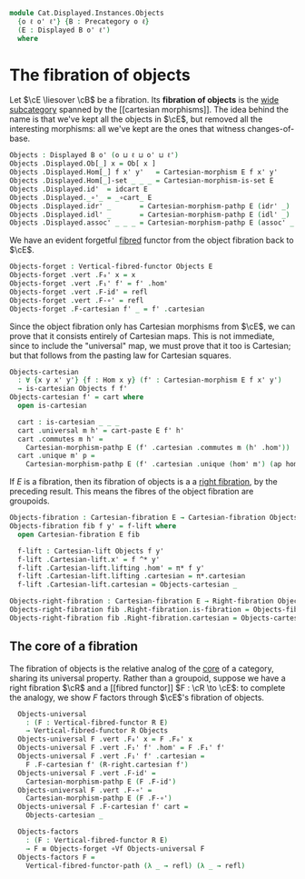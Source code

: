 <!--
```agda
open import Cat.Displayed.Cartesian.Right
open import Cat.Displayed.Cartesian
open import Cat.Displayed.Functor
open import Cat.Displayed.Base
open import Cat.Prelude

import Cat.Reasoning
```
-->

```agda
module Cat.Displayed.Instances.Objects
  {o ℓ o' ℓ'} {B : Precategory o ℓ}
  (E : Displayed B o' ℓ')
  where
```

<!--
```agda
open Cat.Reasoning B
open Displayed E
open Cartesian-morphism
open Vertical-fibred-functor
open Vertical-functor
```
-->

# The fibration of objects

Let $\cE \liesover \cB$ be a fibration. Its **fibration of objects** is
the [wide subcategory] spanned by the [[cartesian morphisms]]. The idea
behind the name is that we've kept all the objects in $\cE$, but removed
all the interesting morphisms: all we've kept are the ones that witness
changes-of-base.

[wide subcategory]: Cat.Functor.WideSubcategory.html

```agda
Objects : Displayed B o' (o ⊔ ℓ ⊔ o' ⊔ ℓ')
Objects .Displayed.Ob[_] x = Ob[ x ]
Objects .Displayed.Hom[_] f x' y'   = Cartesian-morphism E f x' y'
Objects .Displayed.Hom[_]-set _ _ _ = Cartesian-morphism-is-set E
Objects .Displayed.id'  = idcart E
Objects .Displayed._∘'_ = _∘cart_ E
Objects .Displayed.idr' _       = Cartesian-morphism-pathp E (idr' _)
Objects .Displayed.idl' _       = Cartesian-morphism-pathp E (idl' _)
Objects .Displayed.assoc' _ _ _ = Cartesian-morphism-pathp E (assoc' _ _ _)
```

We have an evident forgetful [fibred] functor from the object fibration
back to $\cE$.

[fibred]: Cat.Displayed.Functor.html

```agda
Objects-forget : Vertical-fibred-functor Objects E
Objects-forget .vert .F₀' x = x
Objects-forget .vert .F₁' f' = f' .hom'
Objects-forget .vert .F-id' = refl
Objects-forget .vert .F-∘' = refl
Objects-forget .F-cartesian f' _ = f' .cartesian
```


<!--
```agda
private module Objects = Displayed Objects
```
-->

Since the object fibration only has Cartesian morphisms from $\cE$, we
can prove that it consists entirely of Cartesian maps. This is not
immediate, since to include the "universal" map, we must prove that it
too is Cartesian; but that follows from the pasting law for Cartesian
squares.

```agda
Objects-cartesian
  : ∀ {x y x' y'} {f : Hom x y} (f' : Cartesian-morphism E f x' y')
  → is-cartesian Objects f f'
Objects-cartesian f' = cart where
  open is-cartesian

  cart : is-cartesian _ _ _
  cart .universal m h' = cart-paste E f' h'
  cart .commutes m h' =
    Cartesian-morphism-pathp E (f' .cartesian .commutes m (h' .hom'))
  cart .unique m' p =
    Cartesian-morphism-pathp E (f' .cartesian .unique (hom' m') (ap hom' p))
```

If $E$ is a fibration, then its fibration of objects is a a [right
fibration], by the preceding result. This means the fibres of the object
fibration are groupoids.

[right fibration]: Cat.Displayed.Cartesian.Right.html

```agda
Objects-fibration : Cartesian-fibration E → Cartesian-fibration Objects
Objects-fibration fib f y' = f-lift where
  open Cartesian-fibration E fib

  f-lift : Cartesian-lift Objects f y'
  f-lift .Cartesian-lift.x' = f ^* y'
  f-lift .Cartesian-lift.lifting .hom' = π* f y'
  f-lift .Cartesian-lift.lifting .cartesian = π*.cartesian
  f-lift .Cartesian-lift.cartesian = Objects-cartesian _

Objects-right-fibration : Cartesian-fibration E → Right-fibration Objects
Objects-right-fibration fib .Right-fibration.is-fibration = Objects-fibration fib
Objects-right-fibration fib .Right-fibration.cartesian = Objects-cartesian
```

## The core of a fibration

The fibration of objects is the relative analog of the [core] of a
category, sharing its universal property.  Rather than a groupoid,
suppose we have a right fibration $\cR$ and a [[fibred functor]] $F : \cR
\to \cE$: to complete the analogy, we show $F$ factors through $\cE$'s
fibration of objects.

[core]: Cat.Instances.Core.html

<!--
```agda
module _
  {or ℓr} {R : Displayed B or ℓr}
  (R-right : Right-fibration R)
  where
  private
    open Vertical-fibred-functor
    module R-right = Right-fibration R-right
```
-->

```agda
  Objects-universal
    : (F : Vertical-fibred-functor R E)
    → Vertical-fibred-functor R Objects
  Objects-universal F .vert .F₀' x = F .F₀' x
  Objects-universal F .vert .F₁' f' .hom' = F .F₁' f'
  Objects-universal F .vert .F₁' f' .cartesian =
    F .F-cartesian f' (R-right.cartesian f')
  Objects-universal F .vert .F-id' =
    Cartesian-morphism-pathp E (F .F-id')
  Objects-universal F .vert .F-∘' =
    Cartesian-morphism-pathp E (F .F-∘')
  Objects-universal F .F-cartesian f' cart =
    Objects-cartesian _

  Objects-factors
    : (F : Vertical-fibred-functor R E)
    → F ≡ Objects-forget ∘Vf Objects-universal F
  Objects-factors F =
    Vertical-fibred-functor-path (λ _ → refl) (λ _ → refl)
```

<!-- [TODO: Reed M, 06/05/2023] This is actually part of a biadjunction
between the bicategory of right fibrations over B and the category
of fibrations over B.
-->
